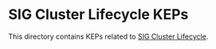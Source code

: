 # SIG Cluster Lifecycle KEPs

This directory contains KEPs related to [SIG Cluster Lifecycle](../../sig-cluster-lifecycle).